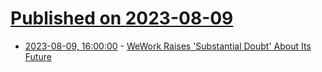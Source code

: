 # [Published on 2023-08-09](index.md)

* [2023-08-09, 16:00:00](https://slashdot.org/story/23/08/09/1512257/wework-raises-substantial-doubt-about-its-future?utm_source=rss1.0mainlinkanon&utm_medium=feed) - [WeWork Raises 'Substantial Doubt' About Its Future](https://slashdot.org/story/23/08/09/1512257/wework-raises-substantial-doubt-about-its-future?utm_source=rss1.0mainlinkanon&utm_medium=feed)
